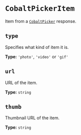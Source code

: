 # `CobaltPickerItem`

Item from a [`CobaltPicker`](cobalt-picker) response.

## `type`

Specifies what kind of item it is.

**Type:** `'photo'`, `'video'` or `'gif'`

## `url`

URL of the item.

**Type:** `string`

## `thumb` <Badge type="info" text="optional" />

Thumbnail URL of the item.

**Type:** `string`
